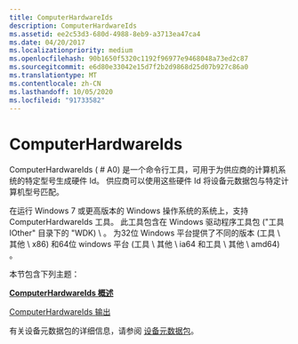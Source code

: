 ```yaml
---
title: ComputerHardwareIds
description: ComputerHardwareIds
ms.assetid: ee2c53d3-680d-4988-8eb9-a3713ea47ca4
ms.date: 04/20/2017
ms.localizationpriority: medium
ms.openlocfilehash: 90b1650f5320c1192f96977e9468048a73ed2c87
ms.sourcegitcommit: e6d80e33042e15d7f2b2d9868d25d07b927c86a0
ms.translationtype: MT
ms.contentlocale: zh-CN
ms.lasthandoff: 10/05/2020
ms.locfileid: "91733582"
---
```

# <a name="computerhardwareids"></a>ComputerHardwareIds


ComputerHardwareIds ( # A0) 是一个命令行工具，可用于为供应商的计算机系统的特定型号生成硬件 Id。 供应商可以使用这些硬件 Id 将设备元数据包与特定计算机型号匹配。

在运行 Windows 7 或更高版本的 Windows 操作系统的系统上，支持 ComputerHardwareIds 工具。 此工具包含在 Windows 驱动程序工具包 ("工具 IOther" 目录下的 "WDK) \\ 。 为32位 Windows 平台提供了不同的版本 (工具 \\ 其他 \\ x86) 和64位 windows 平台 (工具 \\ 其他 \\ ia64 和工具 \\ 其他 \\ amd64) 。

本节包含下列主题：

[**ComputerHardwareIds 概述**](computerhardwareids-overview.md)

[ComputerHardwareIds 输出](computerhardwareids-output.md)

有关设备元数据包的详细信息，请参阅 [设备元数据包](../install/overview-of-device-metadata-packages.md)。

 

